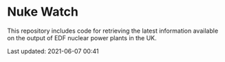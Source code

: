 # Nuke Watch

This repository includes code for retrieving the latest information available on the output of EDF nuclear power plants in the UK.

Last updated: 2021-06-07 00:41
